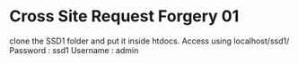 # Cross Site Request Forgery 01
clone the SSD1 folder and put it inside htdocs. Access using localhost/ssd1/
Password : ssd1
Username : admin
